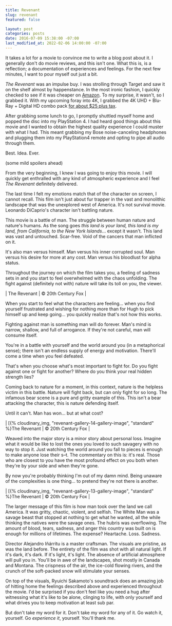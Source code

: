 ```yaml
---
title: Revenant
slug: revenant
featured: false

layout: post
categories: posts
date: 2016-07-09 15:38:00 -07:00
last_modified_at: 2022-02-06 14:00:00 -07:00
---
```


It takes a lot for a movie to convince me to write a blog post about it. I generally don't do movie reviews, and this isn't one. What this is, is a reflection; a documentation of experiences and feelings. For the next few minutes, I want to pour myself out just a bit.

_The Revenant_ was an impulse buy. I was strolling through Target and saw it on the shelf almost by happenstance. In the most ironic fashion, I quickly checked to see if it was cheaper on [Amazon](http://amzn.to/29rADjk). To my surprise, it wasn't, so I grabbed it. With my upcoming foray into 4K, I grabbed the 4K UHD + Blu-Ray + Digital HD combo pack [for about $25 plus tax](http://amzn.to/29rADjk).

After grabbing some lunch to go, I promptly shuttled myself home and popped the disc into my PlayStation 4. I had heard good things about this movie and I wanted to obtain the highest quality experience I could muster with what I had. This meant grabbing my Bose noise-canceling headphones and plugging them into my PlayStation4 remote and opting to pipe all audio through them.

Best. Idea. Ever.

(some mild spoilers ahead)

From the very beginning, I knew I was going to enjoy this movie. I will quickly get enthralled with any kind of atmospheric experience and I feel _The Revenant_ definitely delivered.

The last time I felt my emotions match that of the character on screen, I cannot recall. This film isn't just about fur trapper in the vast and monolithic landscape that was the unexplored west of America. It's not survival movie. Leonardo DiCaprio's character isn't battling nature.

This movie is a battle of man. The struggle between human nature and nature's humans. As the song goes _this land is your land, this land is my land, from California, to the New York Islands_… except it wasn't. This land was vast and untouched. Scar-free. Void of the cancers that man inflicted on it.

It's also man versus himself. Man versus his inner corrupted soul. Man versus his desire for more at any cost. Man versus his bloodlust for alpha status.

Throughout the journey on which the film takes you, a feeling of sadness sets in and you start to feel overwhelmed with the chaos unfolding. The fight against (definitely not with) nature will take its toll on you, the viewer.



| The Revenant | © 20th Century Fox |



When you start to feel what the characters are feeling… when you find yourself frustrated and wishing for nothing more than for Hugh to pick himself up and keep going… you quickly realize that's not how this works.

Fighting against man is something man will do forever. Man's mind is narrow, shallow, and full of arrogance. If they're not careful, man will consume itself.

You're in a battle with yourself and the world around you (in a metaphorical sense); there isn't an endless supply of energy and motivation. There'll come a time when you feel defeated.

That's when you choose what's most important to fight for. Do you fight against one or fight for another? Where do you think your real hidden strength lies?

Coming back to nature for a moment, in this context, nature is the helpless victim in this battle. Nature will fight back, but can only fight for so long. The infamous bear scene is a pure and gritty example of this. This isn't a bear attacking the character, this is nature defending itself.

Until it can't. Man has won… but at what cost?



| [{% cloudinary_img, "revenant-gallery-14-gallery-image", "standard" %}The Revenant | © 20th Century Fox |



Weaved into the major story is a minor story about personal loss. Imagine what it would be like to lost the ones you loved to such savagery with no way to stop it. Just watching the world around you fall to pieces is enough to make anyone lose their s–t. The commentary on this is: it's real. Those who are closest to you have the most profound effect on you both when they're by your side and when they're gone.

By now you're probably thinking I'm out of my damn mind. Being unaware of the complexities is one thing… to pretend they're not there is another.



| [{% cloudinary_img, "revenant-gallery-13-gallery-image", "standard" %}The Revenant | © 20th Century Fox |



The larger message of this film is how man took over the land we call America. It was gritty, chaotic, violent, and selfish. The White Man was a savage beast that stopped at nothing to get what he wanted, all the while thinking the natives were the savage ones. The hubris was overflowing. The amount of blood, tears, sadness, and anger this country was built on is enough for millions of lifetimes. The expense? Heartache. Loss. Sadness.

Director Alejandro Iñárritu is a master craftsman. The visuals are pristine, as was the land before. The entirety of the film was shot with all natural light. If it's dark, it's dark. If it's light, it's light. The absence of artificial atmosphere will pull you in. You'll be in awe of the landscapes, shot mostly in Canada and Montana. The crispness of the air, the ice-cold flowing rivers, and the crunch of the soft-packed snow will stimulate your senses.

On top of the visuals, Ryuichi Sakamoto's soundtrack does an amazing job of hitting home the feelings described above and experienced throughout the movie. I'd be surprised if you don't feel like you need a hug after witnessing what it's like to be alone, clinging to life, with only yourself and what drives you to keep motivation at least sub par.

But don't take my word for it. Don't take my word for any of it. Go watch it, yourself. Go _experience it_, yourself. You'll thank me.

